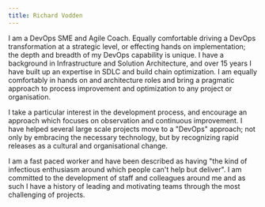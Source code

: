 ```yaml
---
title: Richard Vodden
---
```


I am a DevOps SME and Agile Coach. Equally comfortable driving a DevOps transformation at a strategic level, or effecting hands on implementation; the depth and breadth of my DevOps capability is unique. I have a background in Infrastructure and Solution Architecture, and over 15 years I have built up an expertise in SDLC and build chain optimization. I am equally comfortably in hands on and architecture roles and bring a pragmatic approach to process improvement and optimization to any project or organisation.

I take a particular interest in the development process, and encourage an approach which focuses on observation and continuous improvement. I have helped several large scale projects move to a "DevOps" approach; not only by embracing the necessary technology, but by recognizing rapid releases as a cultural and organisational change.

I am a fast paced worker and have been described as having "the kind of infectious enthusiasm around which people can't help but deliver". I am committed to the development of staff and colleagues around me and as such I have a history of leading and motivating teams through the most challenging of projects.

